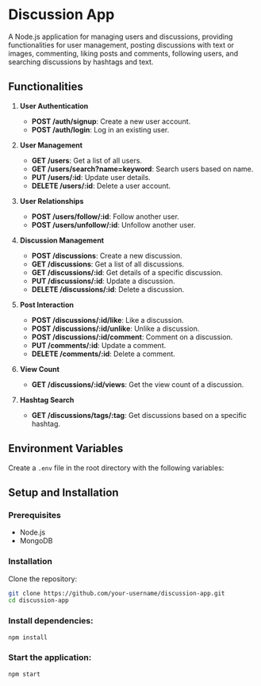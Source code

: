 # Discussion App

A Node.js application for managing users and discussions, providing functionalities for user management, posting discussions with text or images, commenting, liking posts and comments, following users, and searching discussions by hashtags and text.

## Functionalities

1. **User Authentication**
   - **POST /auth/signup**: Create a new user account.
   - **POST /auth/login**: Log in an existing user.

2. **User Management**
   - **GET /users**: Get a list of all users.
   - **GET /users/search?name=keyword**: Search users based on name.
   - **PUT /users/:id**: Update user details.
   - **DELETE /users/:id**: Delete a user account.

3. **User Relationships**
   - **POST /users/follow/:id**: Follow another user.
   - **POST /users/unfollow/:id**: Unfollow another user.

4. **Discussion Management**
   - **POST /discussions**: Create a new discussion.
   - **GET /discussions**: Get a list of all discussions.
   - **GET /discussions/:id**: Get details of a specific discussion.
   - **PUT /discussions/:id**: Update a discussion.
   - **DELETE /discussions/:id**: Delete a discussion.

5. **Post Interaction**
   - **POST /discussions/:id/like**: Like a discussion.
   - **POST /discussions/:id/unlike**: Unlike a discussion.
   - **POST /discussions/:id/comment**: Comment on a discussion.
   - **PUT /comments/:id**: Update a comment.
   - **DELETE /comments/:id**: Delete a comment.

6. **View Count**
   - **GET /discussions/:id/views**: Get the view count of a discussion.

7. **Hashtag Search**
   - **GET /discussions/tags/:tag**: Get discussions based on a specific hashtag.

## Environment Variables

Create a `.env` file in the root directory with the following variables:




## Setup and Installation

### Prerequisites

- Node.js
- MongoDB

### Installation

 Clone the repository:
   ```bash
   git clone https://github.com/your-username/discussion-app.git
   cd discussion-app
 ```

### Install dependencies:
```bash
npm install
 ```
### Start the application:

```bash
npm start
 ```
